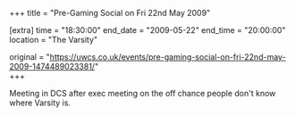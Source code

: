 +++
title = "Pre-Gaming Social on Fri 22nd May 2009"

[extra]
time = "18:30:00"
end_date = "2009-05-22"
end_time = "20:00:00"
location = "The Varsity"

original = "https://uwcs.co.uk/events/pre-gaming-social-on-fri-22nd-may-2009-1474489023381/"    
+++

Meeting in DCS after exec meeting on the off chance people don't know where Varsity is.


